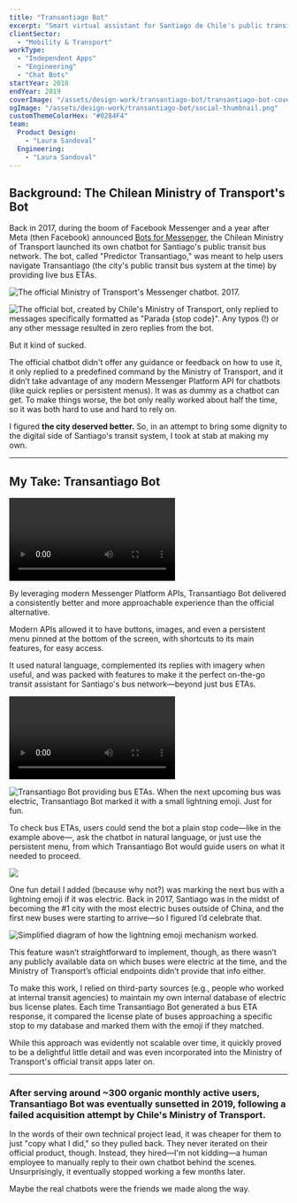 ```yaml
---
title: "Transantiago Bot"
excerpt: "Smart virtual assistant for Santiago de Chile's public transit bus network."
clientSector:
  - "Mobility & Transport"
workType:
  - "Independent Apps"
  - "Engineering"
  - "Chat Bots"
startYear: 2018
endYear: 2019
coverImage: "/assets/design-work/transantiago-bot/transantiago-bot-cover.mp4"
ogImage: "/assets/design-work/transantiago-bot/social-thumbnail.png"
customThemeColorHex: "#0284F4"
team:
  Product Design:
    - "Laura Sandoval"
  Engineering:
    - "Laura Sandoval"
---
```


## Background: The Chilean Ministry of Transport's Bot

Back in 2017, during the boom of Facebook Messenger and a year after Meta (then Facebook) announced [Bots for Messenger](https://developers.facebook.com/blog/post/2016/07/01/bots-for-messenger-updates/), the Chilean Ministry of Transport launched its own chatbot for Santiago's public transit bus network. The bot, called "Predictor Transantiago," was meant to help users navigate Transantiago (the city's public transit bus system at the time) by providing live bus ETAs.

![The official Ministry of Transport's Messenger chatbot. 2017.](/assets/design-work/transantiago-bot/mtt-bot-screen-recording-2017-2.gif)

![The official bot, created by Chile's Ministry of Transport, only replied to messages specifically formatted as "Parada {stop code}". Any typos (!) or any other message resulted in zero replies from the bot.](/assets/design-work/transantiago-bot/mtt-bot-screen-recording-2017.gif)

But it kind of sucked.

The official chatbot didn't offer any guidance or feedback on how to use it, it only replied to a predefined command by the Ministry of Transport, and it didn’t take advantage of any modern Messenger Platform API for chatbots (like quick replies or persistent menus). It was as dummy as a chatbot can get. To make things worse, the bot only really worked about half the time, so it was both hard to use and hard to rely on.

I figured **the city deserved better.** So, in an attempt to bring some dignity to the digital side of Santiago's transit system, I took at stab at making my own.

---

## My Take: Transantiago Bot

![Transantiago Bot's onboarding experience, leveraging modern Messenger features to provide a more approachable experience to transit, compared to the official alternative.](/assets/design-work/transantiago-bot/transantiago-bot-onboarding.mp4)

By leveraging modern Messenger Platform APIs, Transantiago Bot delivered a consistently better and more approachable experience than the official alternative. 

Modern APIs allowed it to have buttons, images, and even a persistent menu pinned at the bottom of the screen, with shortcuts to its main features, for easy access.

It used natural language, complemented its replies with imagery when useful, and was packed with features to make it the perfect on-the-go transit assistant for Santiago's bus network—beyond just bus ETAs.

![When in need of additional information, like a stop code, Transantiago Bot provided guidance to users on what it needed to proceed.](/assets/design-work/transantiago-bot/transantiago-bot-bus-stop-guided.mp4)

![Transantiago Bot providing bus ETAs. When the next upcoming bus was electric, Transantiago Bot marked it with a small lightning emoji. Just for fun.](/assets/design-work/transantiago-bot/transantiago-bot-bus-stop.png)

To check bus ETAs, users could send the bot a plain stop code—like in the example above—, ask the chatbot in natural language, or just use the persistent menu, from which Transantiago Bot would guide users on what it needed to proceed.

![](/assets/design-work/transantiago-bot/transantiago-bot-bus-stop-lightning.png)

One fun detail I added (because why not?) was marking the next bus with a lightning emoji if it was electric. Back in 2017, Santiago was in the midst of becoming the #1 city with the most electric buses outside of China, and the first new buses were starting to arrive—so I figured I’d celebrate that.

![Simplified diagram of how the lightning emoji mechanism worked.](/assets/design-work/transantiago-bot/api-diagram.png)

This feature wasn’t straightforward to implement, though, as there wasn’t any publicly available data on which buses were electric at the time, and the Ministry of Transport’s official endpoints didn’t provide that info either.

To make this work, I relied on third-party sources (e.g., people who worked at internal transit agencies) to maintain my own internal database of electric bus license plates. Each time Transantiago Bot generated a bus ETA response, it compared the license plate of buses approaching a specific stop to my database and marked them with the emoji if they matched.

While this approach was evidently not scalable over time, it quickly proved to be a delightful little detail and was even incorporated into the Ministry of Transport's official transit apps later on.

---

### After serving around ~300 organic monthly active users, Transantiago Bot was eventually sunsetted in 2019, following a failed acquisition attempt by Chile's Ministry of Transport.

In the words of their own technical project lead, it was cheaper for them to just "copy what I did," so they pulled back. They never iterated on their official product, though. Instead, they hired—I'm not kidding—a human employee to manually reply to their own chatbot behind the scenes. Unsurprisingly, it eventually stopped working a few months later. 

Maybe the real chatbots were the friends we made along the way.